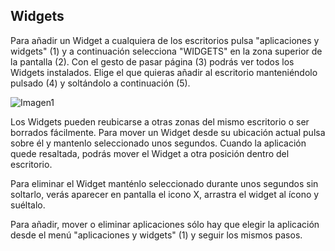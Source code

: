 ## Widgets

Para añadir un Widget a cualquiera de los escritorios pulsa "aplicaciones y widgets" (1) y a continuación selecciona 
"WIDGETS" en la zona superior de la pantalla (2). Con el gesto de pasar página (3) podrás ver todos los Widgets 
instalados. Elige el que quieras añadir al escritorio manteniéndolo pulsado (4) y soltándolo a continuación (5).

![Imagen1](http://static.energysistem.com/images/manuals/39530/53707f89d8a39.jpg)

Los Widgets pueden reubicarse a otras zonas del mismo escritorio o ser borrados fácilmente. Para mover
un Widget desde su ubicación actual pulsa sobre él y mantenlo seleccionado unos segundos. Cuando la
aplicación quede resaltada, podrás mover el Widget a otra posición dentro del escritorio.

Para eliminar el Widget manténlo seleccionado durante unos segundos sin soltarlo, verás aparecer en
pantalla el icono X, arrastra el widget al ícono y suéltalo.

Para añadir, mover o eliminar aplicaciones sólo hay que elegir la aplicación desde el menú "aplicaciones y
widgets" (1) y seguir los mismos pasos.
